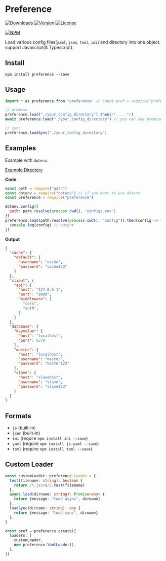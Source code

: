 # Preference

[![Downloads](https://img.shields.io/npm/dt/preference.svg)](https://npmcharts.com/compare/preference?minimal=true)
[![Version](https://img.shields.io/npm/v/preference.svg)](https://www.npmjs.com/package/preference)
[![License](https://img.shields.io/npm/l/preference.svg)](https://www.npmjs.com/package/preference)

[![NPM](https://nodei.co/npm/preference.png)](https://www.npmjs.com/package/preference)

Load various config files(`yaml`, `json`, `toml`, `ini`) and directory into one object. support Javascript(& Typescript).

## Install

```
npm install preference --save
```

## Usage

```js
import * as preference from "preference" // const pref = require("preference") 

// promise
preference.load("./your_config_directory").then(/* ... */)
await preference.load("./your_config_directory") // you can use promise by await

// sync
preference.loadSync("./your_config_directory")
```

## Examples

Example with `dotenv`.

[Example Directory](https://github.com/corgidisco/preference/tree/master/test/stubs/service)

**Code**

```js
const path = require("path")
const dotenv = require("dotenv") // if you want to use dotenv
const preference = require("preference")

dotenv.config({
  path: path.resolve(process.cwd(), "config/.env")
})
preference.load(path.resolve(process.cwd(), "config")).then(config => {
  console.log(config) // output
})
```

**Output**

```json
{
  "cache": {
    "default": {
      "username": "cache",
      "password": "cache123"
    }
  },
  "client": {
    "api": {
      "host": "127.0.0.1",
      "port": "8080",
      "middleware": [
        "cors",
        "auth",
      ]
    }
  },
  "database": {
    "keyvalue": {
      "host": "localhost",
      "port": 6379
    },
    "master": {
      "host": "localhost",
      "username": "master",
      "password": "master123"
    },
    "slave": {
      "host": "slavehost",
      "username": "slave",
      "password": "slave123"
    }
  }
}
```

## Formats

- `js` (built-in)
- `json` (built-in)
- `ini` (require `npm install ini --save`)
- `yaml` (require `npm install js-yaml --save`)
- `toml` (require `npm install toml --save`)

## Custom Loader

```ts
const customLoader: preference.Loader = {
  test(filename: string): boolean {
    return /\.json$/i.test(filename)
  },
  async load(dirname: string): Promise<any> {
    return {message: "load async", dirname}
  },
  loadSync(dirname: string): any {
    return {message: "load sync", dirname}
  },
}

const pref = preference.create({
  loaders: [
    customLoader,
    new preference.YamlLoader(),
  ],
})
```

